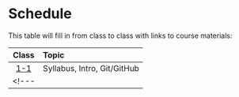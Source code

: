 # Schedule

This table will fill in from class to class with links to course materials:

| Class                   | Topic         |
| :---------------------: | :------------ |
| [1-1](./agenda/01-1.md) | Syllabus, Intro, Git/GitHub |
<!--- | [](./agenda/0-.md) |  | --->
